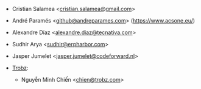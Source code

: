 - Cristian Salamea \<<cristian.salamea@gmail.com>\>

- André Paramés \<<github@andreparames.com>\> (<https://www.acsone.eu/>)

- Alexandre Díaz \<<alexandre.diaz@tecnativa.com>\>

- Sudhir Arya \<<sudhir@erpharbor.com>\>

- Jasper Jumelet \<<jasper.jumelet@codeforward.nl>\>

- [Trobz](https://trobz.com):  
  - Nguyễn Minh Chiến \<<chien@trobz.com>\>
